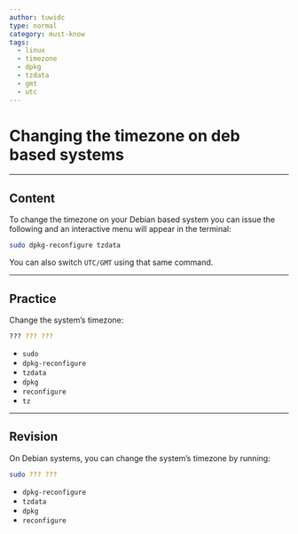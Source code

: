 ```yaml
---
author: tuwidc
type: normal
category: must-know
tags:
  - linux
  - timezone
  - dpkg
  - tzdata
  - gmt
  - utc
---
```


# Changing the timezone on deb based systems


---

## Content

To change the timezone on your Debian based system you can issue the following and an interactive menu will appear in the terminal:

```bash
sudo dpkg-reconfigure tzdata
```

You can also switch `UTC/GMT` using that same command.


---

## Practice

Change the system’s timezone:

```bash
??? ??? ???
```

- `sudo`
- `dpkg-reconfigure`
- `tzdata`
- `dpkg`
- `reconfigure`
- `tz`


---

## Revision

On Debian systems, you can change the system’s timezone by running:

```bash
sudo ??? ???
```

- `dpkg-reconfigure`
- `tzdata`
- `dpkg`
- `reconfigure`
